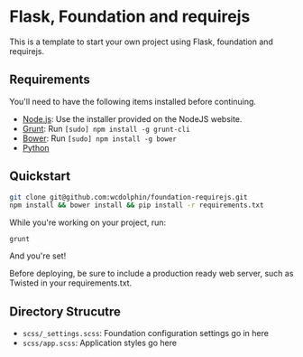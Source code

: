 # Flask, Foundation and requirejs

This is a template to start your own project using Flask, foundation and requirejs. 

## Requirements

You'll need to have the following items installed before continuing.

  * [Node.js](http://nodejs.org): Use the installer provided on the NodeJS website.
  * [Grunt](http://gruntjs.com/): Run `[sudo] npm install -g grunt-cli`
  * [Bower](http://bower.io): Run `[sudo] npm install -g bower`
  * [Python](http://www.python.org/)

## Quickstart

```bash
git clone git@github.com:wcdolphin/foundation-requirejs.git
npm install && bower install && pip install -r requirements.txt
```

While you're working on your project, run:

`grunt`

And you're set!

Before deploying, be sure to include a production ready web server, such as Twisted in your requirements.txt.


## Directory Strucutre

  * `scss/_settings.scss`: Foundation configuration settings go in here
  * `scss/app.scss`: Application styles go here
